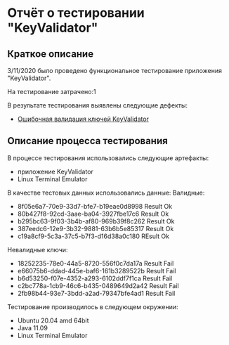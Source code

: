 # Отчёт о тестировании "KeyValidator"
## Краткое описание

3/11/2020  было проведено функциональное тестирование приложения "KeyValidator".

На тестирование затрачено:1

В результате тестирования выявлены следующие дефекты:
* [Ошибочная валидация ключей KeyValidator](https://github.com/dekotamin/keyvalidator/issues/1)

## Описание процесса тестирования

В процессе тестирования использовались следующие артефакты:
* приложение KeyValidator
* Linux Terminal Emulator
 
В качестве тестовых данных использовались данные:
 Валидные:
* 8f05e6a7-70e9-33d7-bfe7-b19eae0d8998 Result Ok
* 80b427f8-92cd-3aae-ba04-3927fbe17c6  Result Ok
* b295bc63-9f03-3b4b-af80-969b39f8c262 Result Ok
* 387eedc6-12e9-3b32-9881-63b6b5e85317 Result Ok
* c19a8cf9-5c3a-37c5-b7f3-d16d38a0c180 REsult Ok

 Невалидные ключи:
* 18252235-78e0-44a5-8720-556f0c7da17a Result Fail
* e66075b6-ddad-445e-baf6-161b3289522b Result Fail
* b6d53250-f07e-4352-a293-6102ddf7f1ca Result Fail
* c2bc778a-1cb9-46c6-b435-0489649d2a42 Result Fail
* 2fb98b44-93e7-3bdd-a2ad-79347bfe4ad1 Result Fail

Тестирование производилось в следующем окружении:
* Ubuntu 20.04 amd 64bit
* Java 11.09
* Linux Terminal Emulator

